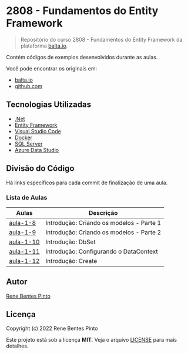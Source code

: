 # 2808 - Fundamentos do Entity Framework

> Repositório do curso 2808 - Fundamentos do Entity Framework da plataforma [balta.io](https://balta.io).

Contém códigos de exemplos desenvolvidos durante as aulas.

Você pode encontrar os originais em:

- [balta.io](https://balta.io/cursos/fundamentos-entity-framework)
- [github.com](https://github.com/balta-io/2808)

## Tecnologias Utilizadas

- [.Net](https://dotnet.microsoft.com/)
- [Entity Framework](https://docs.microsoft.com/pt-br/ef/)
- [Visual Studio Code](https://code.visualstudio.com)
- [Docker](https://www.docker.com)
- [SQL Server](https://www.microsoft.com/sql-server)
- [Azure Data Studio](https://docs.microsoft.com/sql/azure-data-studio)

## Divisão do Código

Há links específicos para cada commit de finalização de uma aula.

### Lista de Aulas

| Aulas                             | Descrição                                |
| --------------------------------- | ---------------------------------------- |
| [aula-1-8](../../commit/f149534)  | Introdução: Criando os modelos - Parte 1 |
| [aula-1-9](../../commit/1c28616)  | Introdução: Criando os modelos - Parte 2 |
| [aula-1-10](../../commit/faa58e0) | Introdução: DbSet                        |
| [aula-1-11](../../commit/9469ece) | Introdução: Configurando o DataContext   |
| [aula-1-12](../../commit/a6fedfd) | Introdução: Create                       |

## Autor

[Rene Bentes Pinto](http://github.com/renebentes)

## Licença

Copyright (c) 2022 Rene Bentes Pinto

Este projeto está sob a licença **MIT**. Veja o arquivo [LICENSE](LICENSE) para mais detalhes.
